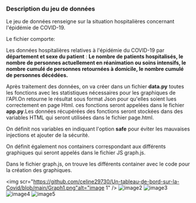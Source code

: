 
### Description du jeu de données

Le jeu de données renseigne sur la situation hospitalières concernant l'épidémie de COVID-19.

Le fichier comporte:

Les données hospitalières relatives à l'épidémie du COVID-19 par **département et sexe du patient** : 
**Le nombre de patients hospitalisés, le nombre de personnes actuellement en réanimation ou soins intensifs, 
le nombre cumulé de personnes retournées à domicile, le nombre cumulé de personnes décédées.**

Après traitement des données, on va créer dans un fichier **data.py** toutes les fonctions avec les statistiques nécessaires pour les graphiques de l'API.On retourne le résultat 
sous format Json pour qu'elles soient lues correctement en page Html.
ces fonctions seront appelées dans le fichier **app.py**.Les données récupérées des fonctions seront stockées dans des variables HTML qui seront utilisées dans le fichier page.html.

On définit nos variables en indiquant l'option **safe** pour éviter les mauvaises injections et ajouter de la sécurité.

On définit également nos containers correspondant aux différents graphiques qui seront appelés dans le fichier JS graph.js. 

Dans le fichier graph.js, on trouve les différents container avec le code pour la création des graphiques.

<img scr="https://github.com/celine29730/Un-tableau-de-bord-sur-la-Covid/blob/main/Graph1.png"alt="image 1" />
<img scr="https://github.com/celine29730/Un-tableau-de-bord-sur-la-Covid/blob/main/Graph2.png" alt="image2" />
<img scr="https://github.com/celine29730/Un-tableau-de-bord-sur-la-Covid/blob/main/Graph3.png" alt="image3"/>
<img scr="https://github.com/celine29730/Un-tableau-de-bord-sur-la-Covid/blob/main/Graph4.png" alt="image4"/>
<img scr="https://github.com/celine29730/Un-tableau-de-bord-sur-la-Covid/blob/main/Graph5.png" alt="image5"/>











